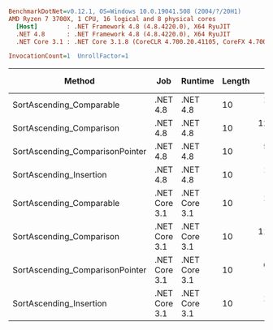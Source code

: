 ``` ini

BenchmarkDotNet=v0.12.1, OS=Windows 10.0.19041.508 (2004/?/20H1)
AMD Ryzen 7 3700X, 1 CPU, 16 logical and 8 physical cores
  [Host]        : .NET Framework 4.8 (4.8.4220.0), X64 RyuJIT
  .NET 4.8      : .NET Framework 4.8 (4.8.4220.0), X64 RyuJIT
  .NET Core 3.1 : .NET Core 3.1.8 (CoreCLR 4.700.20.41105, CoreFX 4.700.20.41903), X64 RyuJIT

InvocationCount=1  UnrollFactor=1  

```
|                          Method |           Job |       Runtime | Length |      Mean |    Error |   StdDev |      Gen 0 | Gen 1 | Gen 2 |  Allocated | Code Size |
|-------------------------------- |-------------- |-------------- |------- |----------:|---------:|---------:|-----------:|------:|------:|-----------:|----------:|
|        SortAscending_Comparable |      .NET 4.8 |      .NET 4.8 |     10 |  17.53 ms | 0.240 ms | 0.225 ms |          - |     - |     - |          - |     754 B |
|        SortAscending_Comparison |      .NET 4.8 |      .NET 4.8 |     10 | 124.08 ms | 0.825 ms | 0.731 ms | 48000.0000 |     - |     - | 64196736 B |     687 B |
| SortAscending_ComparisonPointer |      .NET 4.8 |      .NET 4.8 |     10 |  57.69 ms | 0.352 ms | 0.329 ms |          - |     - |     - |          - |    1024 B |
|         SortAscending_Insertion |      .NET 4.8 |      .NET 4.8 |     10 |  19.08 ms | 0.156 ms | 0.146 ms |          - |     - |     - |          - |     517 B |
|        SortAscending_Comparable | .NET Core 3.1 | .NET Core 3.1 |     10 |  16.81 ms | 0.137 ms | 0.128 ms |          - |     - |     - |          - |     754 B |
|        SortAscending_Comparison | .NET Core 3.1 | .NET Core 3.1 |     10 | 116.01 ms | 0.693 ms | 0.648 ms |  7000.0000 |     - |     - | 64000000 B |     693 B |
| SortAscending_ComparisonPointer | .NET Core 3.1 | .NET Core 3.1 |     10 |  65.61 ms | 0.614 ms | 0.513 ms |          - |     - |     - |          - |    1024 B |
|         SortAscending_Insertion | .NET Core 3.1 | .NET Core 3.1 |     10 |  14.81 ms | 0.201 ms | 0.188 ms |          - |     - |     - |          - |     268 B |

